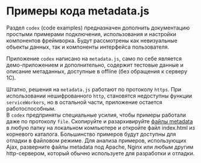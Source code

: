 # Примеры кода metadata.js
Раздел `codex` (code examples) предназначен дополнить документацию простыми примерами подключения, использования и настройки компонентов фреймворка. Будут рассмотрены как невизуальные объекты данных, так и компоненты интерфейса пользователя.
 
Приложение `codex` написано на `metadata.js`, само по себе является демо-приложением и дополнительно, содержит тестовые данные и описание метаданных, доступные в offline (без обращения к серверу 1С).
  
Штатно, решения на `metadata.js` работают по протоколу `https`. При использовании нешифрованного `http`, становятся недоступны функции `serviceWorkers`, но в остальной части, приложение остается работоспособным.<br />В `codex` предприняты специальные усилия, чтобы примеры работали даже по протоколу `file`. Скопируйте и разархивируйте [файлы metadata](https://github.com/oknosoft/metadata.js/archive/master.zip) в любую папку на локальном компьютере и откройте файл index.html из корневого каталога. Большинство примеров будут доступны для отладки в файловом режиме. Для анализа примеров, использующих Ajax, разверните файлы metadata под Apache, Nginx или любым другим http-сервером, который обычно используете для разработки и отладки.

